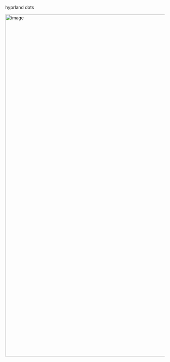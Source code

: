 hyprland dots

<img width="1920" height="1080" alt="image" src="https://github.com/user-attachments/assets/148c953d-af74-4f3a-9e5d-2ea386b57f3b" />
